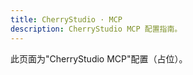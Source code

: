 ```yaml
---
title: CherryStudio · MCP
description: CherryStudio MCP 配置指南。
---
```


此页面为"CherryStudio MCP"配置（占位）。